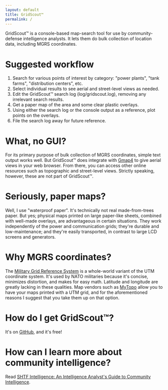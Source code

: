 ```yaml
---
layout: default
title: GridScout™
permalink: /
---
```


GridScout™ is a console-based map-search tool for use by community-defense
intelligence analysts. It lets them do bulk collection of location data,
including MGRS coordinates.

# Suggested workflow
1. Search for various points of interest by category: "power plants", "tank
farms", "distribution centers", etc.
2. Select individual results to see aerial and street-level views as needed.
3. Edit the GridScout™ search log (log/gridscout.log), removing any irrelevant
search results.
4. Get a paper map of the area and some clear plastic overlays.
5. Using either the search log or the console output as a reference, plot
points on the overlays.
6. File the search log away for future reference.

# What, no GUI?
For its primary purpose of bulk collection of MGRS coordinates, simple text
output works well. But GridScout™ does integrate with
[Gmap4][gmap4] to give aerial views in your web browser. From there, you can
access other online resources such as topographic and street-level views.
Strictly speaking, however, these are not part of GridScout™.

# Seriously, paper maps?
Well, I use "waterproof paper". It's technically not real made-from-trees
paper. But yes; physical maps printed on large paper-like sheets, combined with
well-made overlays, are advantageous in certain situations. They work
independently of the power and communication grids; they're durable and
low-maintenance; and they're easily transported, in contrast to large LCD
screens and generators.

# Why MGRS coordinates?
The [Military Grid Reference System][mgrs] is a whole-world variant of the
UTM coordinate system. It's used by NATO militaries because it's concise,
minimizes distortion, and makes for easy math. Latitude and longitude are
greatly lacking in these qualities. Map vendors such as [MyTopo][mytopo] allow
you to have your maps printed with a UTM grid, and for the aforementioned
reasons I suggest that you take them up on that option.

# How do I get GridScout™?
It's on [GitHub][github], and it's free!

# How can I learn more about community intelligence?
Read [SHTF Intelligence: An Intelligence Analyst's Guide to Community
Intelligence][shtf-intel].


[github]:     https://github.com/jeremyreeder/gridscout
[gmap4]:      https://mappingsupport.com/p/gmap4-free-online-topo-maps.html
[mgrs]:       https://en.wikipedia.org/wiki/Military_Grid_Reference_System
[mytopo]:     https://www.mytopo.com
[shtf-intel]: https://forwardobserver.com/product/community-intelligence-program-print-version/
